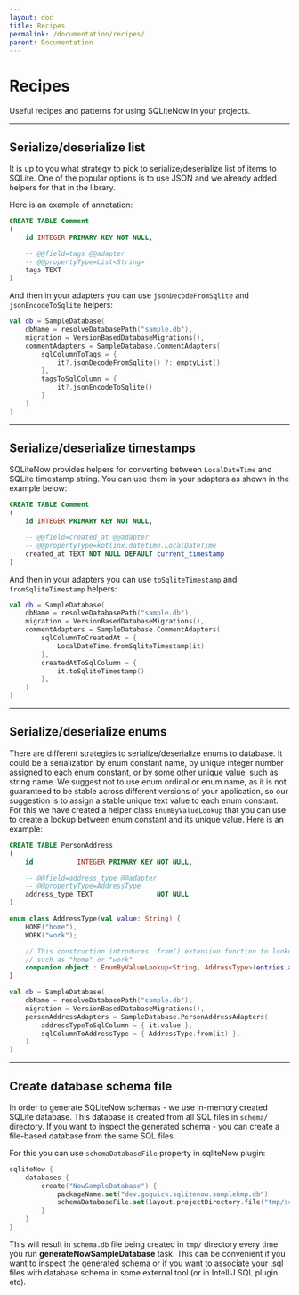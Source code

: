 ```yaml
---
layout: doc
title: Recipes
permalink: /documentation/recipes/
parent: Documentation
---
```


# Recipes

Useful recipes and patterns for using SQLiteNow in your projects.


---
## Serialize/deserialize list

It is up to you what strategy to pick to serialize/deserialize list of items to SQLite.
One of the popular options is to use JSON and we already added helpers for that in the library.

Here is an example of annotation:

```sql
CREATE TABLE Comment
(
    id INTEGER PRIMARY KEY NOT NULL,

    -- @@field=tags @@adapter
    -- @@propertyType=List<String>
    tags TEXT
)
```

And then in your adapters you can use `jsonDecodeFromSqlite` and `jsonEncodeToSqlite` helpers:

```kotlin
val db = SampleDatabase(
    dbName = resolveDatabasePath("sample.db"),
    migration = VersionBasedDatabaseMigrations(),
    commentAdapters = SampleDatabase.CommentAdapters(
        sqlColumnToTags = {
            it?.jsonDecodeFromSqlite() ?: emptyList()
        },
        tagsToSqlColumn = {
            it?.jsonEncodeToSqlite()
        }
    )
)
```

---
## Serialize/deserialize timestamps

SQLiteNow provides helpers for converting between `LocalDateTime` and SQLite timestamp string.
You can use them in your adapters as shown in the example below:

```sql
CREATE TABLE Comment
(
    id INTEGER PRIMARY KEY NOT NULL,

    -- @@field=created_at @@adapter
    -- @@propertyType=kotlinx.datetime.LocalDateTime
    created_at TEXT NOT NULL DEFAULT current_timestamp
)
```

And then in your adapters you can use `toSqliteTimestamp` and `fromSqliteTimestamp` helpers:

```kotlin
val db = SampleDatabase(
    dbName = resolveDatabasePath("sample.db"),
    migration = VersionBasedDatabaseMigrations(),
    commentAdapters = SampleDatabase.CommentAdapters(
        sqlColumnToCreatedAt = {
            LocalDateTime.fromSqliteTimestamp(it)
        },
        createdAtToSqlColumn = {
            it.toSqliteTimestamp()
        },
    )
)
```

---
## Serialize/deserialize enums

There are different strategies to serialize/deserialize enums to database. It could be a serialization
by enum constant name, by unique integer number assigned to each enum constant, or by some other
unique value, such as string name. We suggest not to use enum ordinal or enum name, as it is not guaranteed to be
stable across different versions of your application, so our suggestion is to assign a stable unique
text value to each enum constant. For this we have created a helper class `EnumByValueLookup` that
you can use to create a lookup between enum constant and its unique value. Here is an example:

```sql
CREATE TABLE PersonAddress
(
    id           INTEGER PRIMARY KEY NOT NULL,

    -- @@field=address_type @@adapter
    -- @@propertyType=AddressType
    address_type TEXT                NOT NULL
)
```

```kotlin
enum class AddressType(val value: String) {
    HOME("home"),
    WORK("work");

    // This construction introduces .from() extension function to lookup enum constant by its value,
    // such as "home" or "work"
    companion object : EnumByValueLookup<String, AddressType>(entries.associateBy { it.value })
}
```

```kotlin
val db = SampleDatabase(
    dbName = resolveDatabasePath("sample.db"),
    migration = VersionBasedDatabaseMigrations(),
    personAddressAdapters = SampleDatabase.PersonAddressAdapters(
        addressTypeToSqlColumn = { it.value },
        sqlColumnToAddressType = { AddressType.from(it) },
    )
)
```

---
## Create database schema file

In order to generate SQLiteNow schemas - we use in-memory created SQLite database.
This database is created from all SQL files in `schema/` directory.
If you want to inspect the generated schema - you can create a file-based database from the same SQL files.

For this you can use `schemaDatabaseFile` property in sqliteNow plugin:

```kotlin
sqliteNow {
    databases {
        create("NowSampleDatabase") {
            packageName.set("dev.goquick.sqlitenow.samplekmp.db")
            schemaDatabaseFile.set(layout.projectDirectory.file("tmp/schema.db"))
        }
    }
}
```

This will result in `schema.db` file being created in `tmp/` directory every time you run
**generateNowSampleDatabase** task. This can be convenient if you want to inspect the generated schema
or if you want to associate your .sql files with database schema in some external tool (or in IntelliJ
SQL plugin etc).
